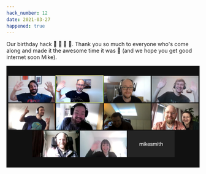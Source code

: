 ```yaml
---
hack_number: 12
date: 2021-03-27
happened: true
---
```

Our birthday hack 🥳 🎂 🍾 🎁. Thank you so much to everyone who's come along and made it the awesome time it was 🙌 (and we hope you get good internet soon Mike).

![A crowd of friendly Remote Hackers on a Zoom call](/images/2021-03_zoom-crowd.jpg)

